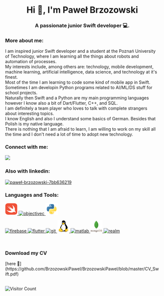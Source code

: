 <h1 align="center">Hi 👋, I'm Paweł Brzozowski</h1>
<h3 align="center">A passionate junior Swift developer 💻.</h3>

<h3 align="left">More about me:</h3>
<p align="left">
I am inspired junior Swift developer and a student at the Poznań University of Technology, where I am learning all the things about robots and automation of processes. </br>
My interests include, among others are: technology, mobile development, machine learning, artificial intelligence, data science, and technology at it's finest. </br> 
Most of the time I am learning to code some kind of mobile app in Swift. Sometimes I am developin Python programs related to AI/ML/DS stuff for school projects. </br>  Naturally then Swift and a Python are my main programming languages however I know also a bit of Dart/Flutter, C++, and SQL. </br>
I am definitely a team player who loves to talk with complete strangers about interesting topics. </br>
I know English and also I understand some basics of German. Besides that Polish is my native language. </br>
There is nothing that I am afraid to learn, I am willing to work on my skill all the time and I don't need a lot of time to adopt new technology.
  
</p> </p>

<h3 align="left">Connect with me:</h3>
<p align="left">
<a href="mailto:pawelbrzozowskigplus@gmail.com" > <img src="https://img.shields.io/badge/Gmail-D14836?style=for-the-badge&logo=gmail&logoColor=white" /> </a>
<h3 align="left">Also with linkedin:</h3>
<p align="left">
<a href="https://linkedin.com/in/paweł-brzozowski-7bb636219" target="blank"><img align="center" src="https://raw.githubusercontent.com/rahuldkjain/github-profile-readme-generator/master/src/images/icons/Social/linked-in-alt.svg" alt="paweł-brzozowski-7bb636219" height="30" width="40" /></a>
</p>

<h3 align="left">Languages and Tools:</h3>
<p align="left"> 
<a href="https://developer.apple.com/swift/" target="_blank" rel="noreferrer"> <img src="https://raw.githubusercontent.com/devicons/devicon/master/icons/swift/swift-original.svg" alt="swift" width="40" height="40"/> </a> 
<a href="https://developer.apple.com/library/archive/documentation/Cocoa/Conceptual/ProgrammingWithObjectiveC/Introduction/Introduction.html" target="_blank" rel="noreferrer"> <img src="https://www.vectorlogo.zone/logos/apple_objectivec/apple_objectivec-icon.svg" alt="objectivec" width="40" height="40"/> </a>
<a href="https://www.python.org" target="_blank" rel="noreferrer"> <img src="https://raw.githubusercontent.com/devicons/devicon/master/icons/python/python-original.svg" alt="python" width="40" height="40"/> </a>

</p>

<a href="https://firebase.google.com/" target="_blank" rel="noreferrer"> <img src="https://www.vectorlogo.zone/logos/firebase/firebase-icon.svg" alt="firebase" width="40" height="40"/> </a> <a href="https://flutter.dev" target="_blank" rel="noreferrer"> <img src="https://www.vectorlogo.zone/logos/flutterio/flutterio-icon.svg" alt="flutter" width="40" height="40"/> </a> <a href="https://git-scm.com/" target="_blank" rel="noreferrer"> <img src="https://www.vectorlogo.zone/logos/git-scm/git-scm-icon.svg" alt="git" width="40" height="40"/> </a> <a href="https://www.linux.org/" target="_blank" rel="noreferrer"> <img src="https://raw.githubusercontent.com/devicons/devicon/master/icons/linux/linux-original.svg" alt="linux" width="40" height="40"/> </a> <a href="https://www.mathworks.com/" target="_blank" rel="noreferrer"> <img src="https://upload.wikimedia.org/wikipedia/commons/2/21/Matlab_Logo.png" alt="matlab" width="40" height="40"/> </a> <a href="https://www.mongodb.com/" target="_blank" rel="noreferrer"> <img src="https://raw.githubusercontent.com/devicons/devicon/master/icons/mongodb/mongodb-original-wordmark.svg" alt="mongodb" width="40" height="40"/> </a>   <a href="https://realm.io/" target="_blank" rel="noreferrer"> <img src="https://raw.githubusercontent.com/bestofjs/bestofjs-webui/8665e8c267a0215f3159df28b33c365198101df5/public/logos/realm.svg" alt="realm" width="40" height="40"/> </a> 
</p> </br>

<h3 align="left"> Download my CV </h3> [here 📎](https://github.com/BrzozowskiPawel/BrzozowskiPawel/blob/master/CV_Swift.pdf) 
</br> </br>

![Visitor Count](https://profile-counter.glitch.me/{BrzozowskiPawel}/count.svg)
